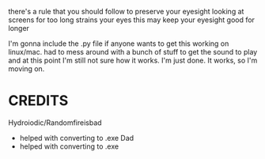 there's a rule that you should follow to preserve your eyesight
looking at screens for too long strains your eyes
this may keep your eyesight good for longer

I'm gonna include the .py file if anyone wants to get this working on linux/mac. 
had to mess around with a bunch of stuff to get the sound to play and at this point I'm still not sure how it works.
I'm just done. It works, so I'm moving on.

CREDITS
=======

Hydroiodic/Randomfireisbad
   - helped with converting to .exe
Dad
   - helped with converting to .exe


